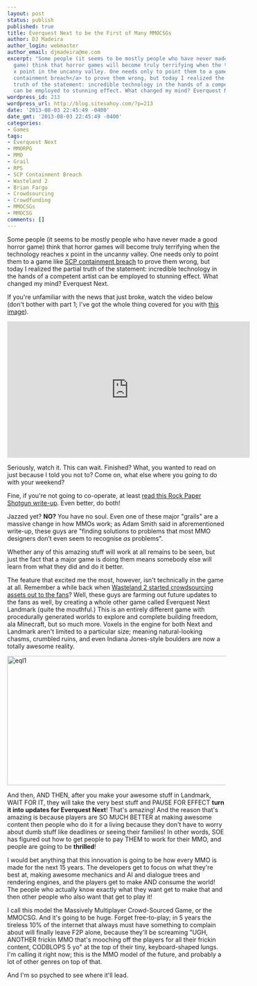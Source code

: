 ```yaml
---
layout: post
status: publish
published: true
title: Everquest Next to be the First of Many MMOCSGs
author: DJ Madeira
author_login: webmaster
author_email: djmadeira@me.com
excerpt: "Some people (it seems to be mostly people who have never made a good horror
  game) think that horror games will become truly terrifying when the technology reaches
  x point in the uncanny valley. One needs only to point them to a game like <a href=\"http://www.scpcbgame.com\">SCP
  containment breach</a> to prove them wrong, but today I realized the partial
  truth of the statement: incredible technology in the hands of a competent artist
  can be employed to stunning effect. What changed my mind? Everquest Next.\r\n\r\n"
wordpress_id: 213
wordpress_url: http://blog.sitesahoy.com/?p=213
date: '2013-08-03 22:45:49 -0400'
date_gmt: '2013-08-03 22:45:49 -0400'
categories:
- Games
tags:
- Everquest Next
- MMORPG
- MMO
- Grail
- RPS
- SCP Containment Breach
- Wasteland 2
- Brian Fargo
- Crowdsourcing
- Crowdfunding
- MMOCSGs
- MMOCSG
comments: []
---
```

Some people (it seems to be mostly people who have never made a good horror game) think that horror games will become truly terrifying when the technology reaches x point in the uncanny valley. One needs only to point them to a game like <a href="http://www.scpcbgame.com">SCP containment breach</a> to prove them wrong, but today I realized the partial truth of the statement: incredible technology in the hands of a competent artist can be employed to stunning effect. What changed my mind? Everquest Next.

If you're unfamiliar with the news that just broke, watch the video below (don't bother with part 1; I've got the whole thing covered for you with&nbsp;<a href="http://blog.sitesahoy.com/wp-content/uploads/2013/08/SANDART.png">this image</a>).

<iframe width="560" height="315" src="https://www.youtube.com/embed/sDq2a3zy_6M" frameborder="0" allowfullscreen></iframe>

Seriously, watch it. This can wait. Finished? What, you wanted to read on just because I told you not to? Come on, what else where you going to do with your weekend?

Fine, if you're not going to co-operate, at least <a href="http://www.rockpapershotgun.com/2013/08/02/first-look-everquest-next/">read this Rock Paper Shotgun write-up</a>. Even better, do both!

Jazzed yet? <strong>NO?</strong> You have no soul. Even one of these major "grails" are a massive change in how MMOs work; as Adam Smith said in aforementioned write-up, these guys are "finding solutions to problems that most MMO designers don&rsquo;t even seem to recognise <em>as</em> problems".

Whether any of this amazing stuff will work at all remains to be seen, but just the fact that a major game is doing them means somebody else will learn from what they did and do it better.

The feature that excited me the most, however, isn't technically in the game at all. Remember a while back when <a href="http://wasteland.inxile-entertainment.com/unity">Wasteland 2 started crowdsourcing assets out to the fans</a>? Well, these guys are farming out future updates to the fans as well, by creating a whole other game called Everquest Next Landmark (quite the mouthful.) This is an entirely different game with procedurally generated worlds to explore and complete building freedom, ala Minecraft, but so much more. Voxels in the engine for both Next and Landmark aren't limited to a particular size; meaning natural-looking chasms, crumbled ruins, and even Indiana Jones-style boulders are now a totally awesome reality.

<a href="http://blog.sitesahoy.com/wp-content/uploads/2013/08/eql1.jpg"><img class="aligncenter size-full wp-image-216" src="http://blog.sitesahoy.com/wp-content/uploads/2013/08/eql1.jpg" alt="eql1" width="600" height="299" /></a>

And then, AND THEN, after you make your awesome stuff in Landmark, WAIT FOR IT, they will take the very best stuff and PAUSE FOR EFFECT <strong>turn it into updates for Everquest Next</strong>! That's amazing! And the reason that's amazing is because players are SO MUCH BETTER at making awesome content then people who do it for a living because they don't have to worry about dumb stuff like deadlines or seeing their families! In other words, SOE has figured out how to get people to pay THEM to work for their MMO, and people are going to be&nbsp;<strong>thrilled</strong>!

I would bet anything that this innovation is going to be how every MMO is made for the next 15 years. The developers get to focus on what they're best at, making awesome mechanics and AI and dialogue trees and rendering engines, and the players get to make AND consume the world! The people who actually know exactly what they want get to make that and then other people who also want that get to play it!

I call this model the Massively Multiplayer Crowd-Sourced Game, or the MMOCSG. And it's going to be huge. Forget free-to-play; in 5 years the tireless 10% of the internet that always must have something to complain about will finally leave F2P alone, because they'll be screaming "UGH, ANOTHER frickin MMO that's mooching off the players for all their frickin content, CODBLOPS 5 yo" at the top of their tiny, keyboard-shaped lungs. I'm calling it right now; this is the MMO model of the future, and probably a lot of other genres on top of that.

And I'm so psyched to see where it'll lead.
